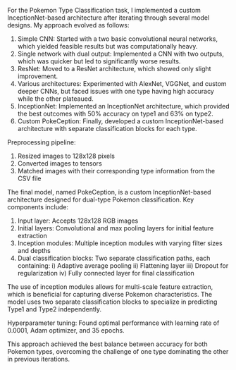 
For the Pokemon Type Classification task, I implemented a custom InceptionNet-based architecture after iterating through several model designs. My approach evolved as follows:

1. Simple CNN: Started with a two basic convolutional neural networks, which yielded feasible results but was computationally heavy.
2. Single network with dual output: Implemented a CNN with two outputs, which was quicker but led to significantly worse results.
3. ResNet: Moved to a ResNet architecture, which showed only slight improvement.
4. Various architectures: Experimented with AlexNet, VGGNet, and custom deeper CNNs, but faced issues with one type having high accuracy while the other plateaued.
5. InceptionNet: Implemented an InceptionNet architecture, which provided the best outcomes with 50% accuracy on type1 and 63% on type2.
6. Custom PokeCeption: Finally, developed a custom InceptionNet-based architecture with separate classification blocks for each type.

Preprocessing pipeline:

1. Resized images to 128x128 pixels
2. Converted images to tensors
3. Matched images with their corresponding type information from the CSV file
   
The final model, named PokeCeption, is a custom InceptionNet-based architecture designed for dual-type Pokemon classification. Key components include:

1. Input layer: Accepts 128x128 RGB images
2. Initial layers: Convolutional and max pooling layers for initial feature extraction
3. Inception modules: Multiple inception modules with varying filter sizes and depths
4. Dual classification blocks: Two separate classification paths, each containing:
i) Adaptive average pooling
ii) Flattening layer
iii) Dropout for regularization
iv) Fully connected layer for final classification

The use of inception modules allows for multi-scale feature extraction, which is beneficial for capturing diverse Pokemon characteristics. The model uses two separate classification blocks to specialize in predicting Type1 and Type2 independently.

Hyperparameter tuning: Found optimal performance with learning rate of 0.0001, Adam optimizer, and 35 epochs.

This approach achieved the best balance between accuracy for both Pokemon types, overcoming the challenge of one type dominating the other in previous iterations.
